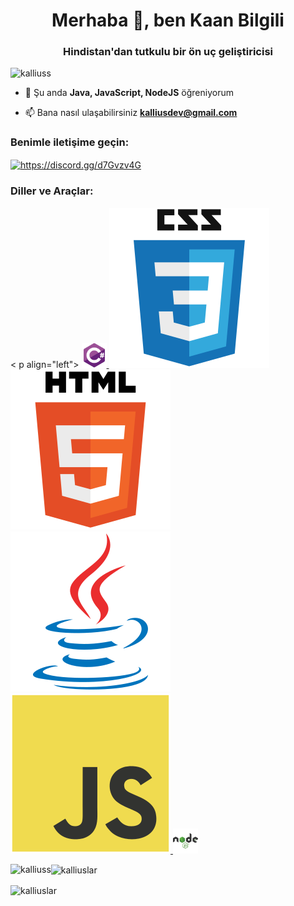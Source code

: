 <h1 align="center">Merhaba 👋, ben Kaan Bilgili</h1>
<h3 align="center">Hindistan'dan tutkulu bir ön uç geliştiricisi</h3>

<p align="left"> <img src="https://komarev.com/ghpvc/?username=kalliuss&label=Profile%20views&color=0e75b6&style=flat" alt="kalliuss" /> </p>

- 🌱 Şu anda **Java, JavaScript, NodeJS** öğreniyorum

- 📫 Bana nasıl ulaşabilirsiniz **kalliusdev@gmail.com**

<h3 align="left">Benimle iletişime geçin:</h3>
<p align="left">
<a href="https://discord.gg/https://discord.gg/d7Gvzv4G" target="blank"><img align="center" src="https://raw.githubusercontent.com/rahuldkjain/github-profile-readme-generator/master/src/images/icons/Social/discord.svg" alt="https://discord.gg/d7Gvzv4G" height="30" width="40" /></a>
</p>

<h3 align="left">Diller ve Araçlar:</h3> <
p align="left"> <a href="https://www.w3schools.com/cs/" target="_blank" rel="noreferrer"> <img src="https://raw.githubusercontent.com/devicons/devicon/master/icons/csharp/csharp-original.svg" alt="csharp" width="40" height="40"/> </a> <a href="https://www.w3schools.com/css/" target="_blank" rel="noreferrer"> <img src="https://raw.githubusercontent.com/devicons/devicon/master/icons/css3/css3-original-wordmark.svg" alt="css3" genişlik="40" yükseklik="40"/> </a> <a href="https://www.w3.org/html/" target="_blank" rel="noreferrer"> <img src="https://raw.githubusercontent.com/devicons/devicon/master/icons/html5/html5-original-wordmark.svg" alt="html5" genişlik="40" yükseklik="40"/> </a> <a href="https://www.java.com" target="_blank" rel="noreferrer"> <img src="https://raw.githubusercontent.com/devicons/devicon/master/icons/java/java-original.svg" alt="java" genişlik="40" yükseklik="40"/> </a> <a href="https://developer.mozilla.org/tr-tr/dokümanlar/Web/JavaScript" target="_blank" rel="noreferrer"> <img src="https://raw.githubusercontent.com/devicons/devicon/master/icons/javascript/javascript-original.svg" alt="javascript" genişlik="40" yükseklik="40"/> </a> <a href="https://nodejs.org" target="_blank" rel="noreferrer"> <img src="https://raw.githubusercontent.com/devicons/devicon/master/icons/nodejs/nodejs-original-wordmark.svg" alt="nodejs" width="40" height="40"/> </a> </p>

<p><img align="left" src="https://github-readme-stats.vercel.app/api/top-langs?username=kalliuss&show_icons=true&locale=tr&layout=compact" alt="kalliuss" /></p>

<p> <img align="center" src="https://github-readme-stats.vercel.app/api?username=kalliuss&show_icons=true&locale=tr" alt="kalliuslar" /></p>

<p><img align="center" src="https://github-readme-streak-stats.herokuapp.com/?user=kalliuslar&" alt="kalliuslar" /></p>
